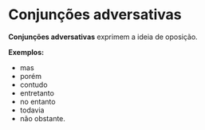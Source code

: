 # Conjunções adversativas

**Conjunções adversativas** exprimem a ideia de oposição.&#x20;

**Exemplos:**&#x20;

* mas
* porém
* contudo
* entretanto
* no entanto
* todavia
* não obstante.

